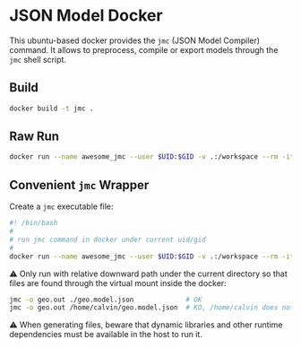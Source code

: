 # JSON Model Docker

This ubuntu-based docker provides the `jmc` (JSON Model Compiler) command.
It allows to preprocess, compile or export models through the `jmc` shell
script.

## Build

```sh
docker build -t jmc .
```

## Raw Run

```sh
docker run --name awesome_jmc --user $UID:$GID -v .:/workspace --rm -it jmc …
```

## Convenient `jmc` Wrapper

Create a `jmc` executable file:

```sh
#! /bin/bash
#
# run jmc command in docker under current uid/gid
#
docker run --name awesome_jmc --user $UID:$GID -v .:/workspace --rm -it jmc "$@"
```

:warning: Only run with relative downward path under the current directory
so that files are found through the virtual mount inside the docker:

```sh
jmc -o geo.out ./geo.model.json             # OK
jmc -o geo.out /home/calvin/geo.model.json  # KO, /home/calvin does not exist there
```

:warning: When generating files, beware that dynamic libraries and other runtime
dependencies must be available in the host to run it.
